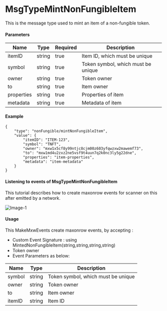 # MsgTypeMintNonFungibleItem

This is the message type used to mint an item of a non-fungible token.


#### Parameters
| Name | Type | Required | Description                 |
| ---- | ---- | -------- | --------------------------- |
| itemID | string | true   | Item ID, which must be unique| | 
| symbol | string | true   | Token symbol, which must be unique| | 
| owner | string | true   | Token owner| | 
| to | string | true   | Item owner| | 
| properties | string | true   | Properties of item| | 
| metadata | string | true   | Metadata of item| | 



#### Example
```
{
    "type": "nonFungible/mintNonFungibleItem",
    "value": {
        "itemID": "ITEM-123",
        "symbol": "TNFT",
        "owner": "mxw1x5cf8y99ntjc8cjm00z603yfqwzxw2mawemf73",
        "to": "mxw1md4u2zxz2ne5vsf9t4uun7q2k0nc3ly5g22dne",
        "properties": "item-properties",
        "metadata": "item-metadata"
    }
}

```

#### Listening to events of MsgTypeMintNonFungibleItem
This tutorial describes how to create maxonrow events for scanner on this after emitted by a network.

![Image-1](/en/latest/pic_module/MsgTypeMintNonFungibleItem.png)  


#### Usage
This MakeMxwEvents create maxonrow events, by accepting :

* Custom Event Signature : using MintedNonFungibleItem(string,string,string,string)
* Token owner
* Event Parameters as below: 

| Name | Type | Description                 |
| ---- | ---- | --------------------------- |
| symbol | string | Token symbol, which must be unique| | 
| owner | string | Token owner| | 
| to | string | Item owner| | 
| itemID | string | Item ID| | 


